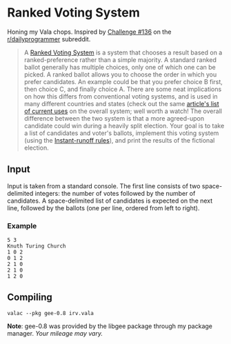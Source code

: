# Ranked Voting System

Honing my Vala chops. Inspired by [Challenge #136](http://www.reddit.com/r/dailyprogrammer/comments/1r2mcz/112013_challenge_136_intermediate_ranked_voting/) on the [r/dailyprogrammer](http://www.reddit.com/r/dailyprogrammer/) subreddit.

> A [Ranked Voting System](http://en.wikipedia.org/wiki/Ranked_voting_systems) is a system that chooses a result based on a ranked-preference rather than a simple majority. A standard ranked ballot generally has multiple choices, only one of which one can be picked. A ranked ballot allows you to choose the order in which you prefer candidates. An example could be that you prefer choice B first, then choice C, and finally choice A.
There are some neat implications on how this differs from conventional voting systems, and is used in many different countries and states (check out the same [article's list of current uses](https://www.youtube.com/watch?v=3Y3jE3B8HsE) on the overall system; well worth a watch! The overall difference between the two system is that a more agreed-upon candidate could win during a heavily split election.
Your goal is to take a list of candidates and voter's ballots, implement this voting system (using the [Instant-runoff rules](http://en.wikipedia.org/wiki/Instant-runoff_voting)), and print the results of the fictional election.

## Input

Input is taken from a standard console. The first line consists of two space-delimited integers: the number of votes followed by the number of candidates. A space-delimited list of candidates is expected on the next line, followed by the ballots (one per line, ordered from left to right).

### Example

```
5 3
Knuth Turing Church
1 0 2
0 1 2
2 1 0
2 1 0
1 2 0
```

## Compiling

`valac --pkg gee-0.8 irv.vala`

**Note**: gee-0.8 was provided by the libgee package through my package manager. _Your mileage may vary._
